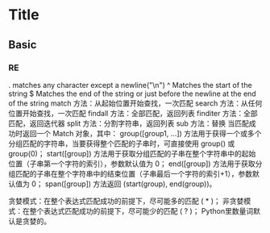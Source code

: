 # Title
## Basic
### RE
.  matches any character except a newline("\n")
^  Matches the start of the string
$  Matches the end of the string or just before the newline at the end of the string
match 方法：从起始位置开始查找，一次匹配
search 方法：从任何位置开始查找，一次匹配
findall 方法：全部匹配，返回列表
finditer 方法：全部匹配，返回迭代器
split 方法：分割字符串，返回列表
sub 方法：替换
当匹配成功时返回一个 Match 对象，其中：
group([group1, …]) 方法用于获得一个或多个分组匹配的字符串，当要获得整个匹配的子串时，可直接使用 group() 或 group(0)；
start([group]) 方法用于获取分组匹配的子串在整个字符串中的起始位置（子串第一个字符的索引），参数默认值为 0；
end([group]) 方法用于获取分组匹配的子串在整个字符串中的结束位置（子串最后一个字符的索引+1），参数默认值为 0；
span([group]) 方法返回 (start(group), end(group))。

贪婪模式：在整个表达式匹配成功的前提下，尽可能多的匹配 ( * )；
非贪婪模式：在整个表达式匹配成功的前提下，尽可能少的匹配 ( ? )；
Python里数量词默认是贪婪的。
